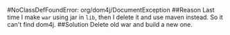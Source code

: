 #NoClassDefFoundError: org/dom4j/DocumentException
##Reason
Last time I make `war` using jar in `lib`, then I delete it and use maven instead. So it can't find dom4j.
##Solution
Delete old war and build a new one.
